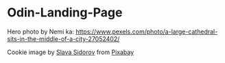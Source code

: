 # Odin-Landing-Page
Hero photo by Nemi ka: https://www.pexels.com/photo/a-large-cathedral-sits-in-the-middle-of-a-city-27052402/

Cookie image by <a href="https://pixabay.com/users/slava_web-designer-39623293/?utm_source=link-attribution&utm_medium=referral&utm_campaign=image&utm_content=8668140">Slava Sidorov</a> from <a href="https://pixabay.com//?utm_source=link-attribution&utm_medium=referral&utm_campaign=image&utm_content=8668140">Pixabay</a>